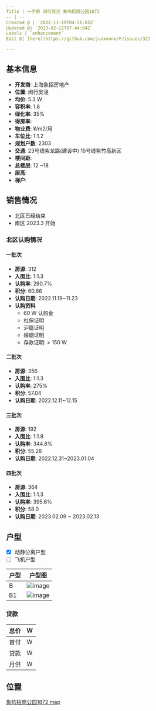 ```yaml
---
Title | 一手房 闵行吴泾 象屿招商公园1872
-- | --
Created @ | `2022-11-19T04:56:02Z`
Updated @| `2023-02-22T07:44:04Z`
Labels | `enhancement`
Edit @| [here](https://github.com/junxnone/F/issues/32)

---
```

## 基本信息

- **开发商**: 上海象招房地产
- **位置**: 闵行吴泾
- **均价**:  5.3 W
- **容积率**:  1.8
- **绿化率**: 35%
- **得房率**: 
- **物业费**:  ¥/m2/月
- **车位比**: 1:1.2
- **规划户数**: 2303
- **交通**:  23号线紫龙路(建设中)  15号线紫竹高新区
- **楼间距**: 
- **总楼层**: 12 ~18
- **层高**:
- **梯户**:

## 销售情况
- 北区已经结束
- 南区 2023.3 开始

### 北区认购情况 
#### 一批次

- **房源**: 312
- **入围比**: 1:1.3
- **认购率**: 290.7%
- **积分**: 60.66
- **认购日期**: 2022.11.19~11.23
- **认购资料**
  - 60 W 认购金
  - 社保证明
  - 沪籍证明
  - 婚姻证明
  - 存款证明: > 150 W

#### 二批次

- **房源**: 356 
- **入围比**: 1:1.3
- **认购率**: 275%
- **积分**: 57.04
- **认购日期**: 2022.12.11~12.15


#### 三批次

- **房源**: 192
- **入围比**: 1:1.8
- **认购率**: 344.8%
- **积分**: 55.28
- **认购日期**: 2022.12.31~2023.01.04

#### 四批次


- **房源**: 364
- **入围比**: 1:1.3
- **认购率**: 395.6%
- **积分**: 58.0
- **认购日期**: 2023.02.09 ~ 2023.02.13

## 户型

- [x] 动静分离户型
- [ ] 飞机户型

户型 | 户型图
-- | --
B | ![image](https://user-images.githubusercontent.com/2216970/202834292-3542e502-d37b-493d-a10d-8494aa4805d2.png)
B1 | ![image](https://user-images.githubusercontent.com/2216970/202834297-a5b7d51e-f3f6-48a9-86d2-5e7b324edae1.png)



### 贷款

总价 |  W
-- | --
首付 |  W
贷款 |  W
月供 |  W


## 位置

[象屿招商公园1872 map](https://junxnone.github.io/fmap/at/xyzsgy1872 ':include :type=iframe width=100% height=1200px')
